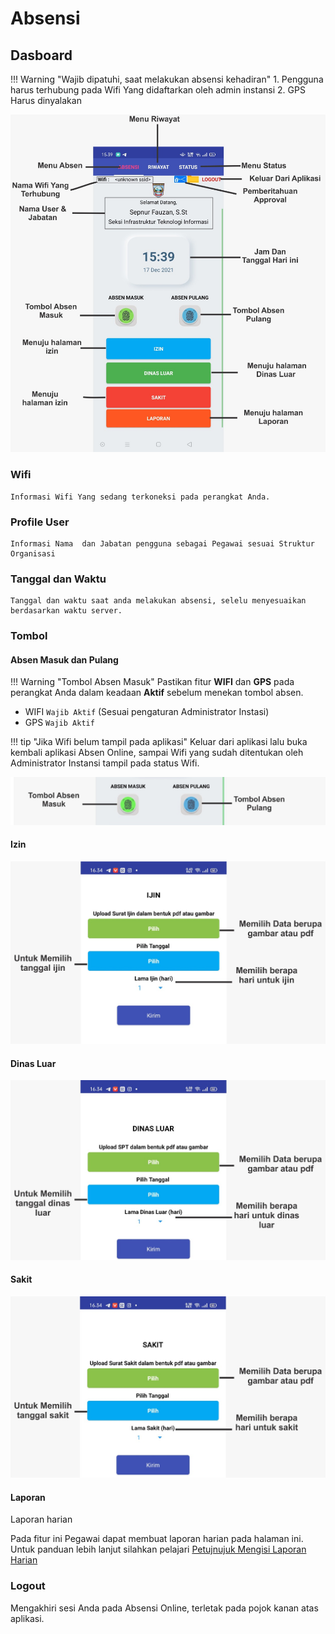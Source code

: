 # Absensi

## Dasboard
!!! Warning "Wajib dipatuhi, saat melakukan absensi kehadiran"
    1. Pengguna harus terhubung pada Wifi Yang didaftarkan oleh admin instansi
    2. GPS Harus dinyalakan      

![absensi](../assets/images/dasboard-user.png)

### Wifi
    Informasi Wifi Yang sedang terkoneksi pada perangkat Anda.

### Profile User
    Informasi Nama  dan Jabatan pengguna sebagai Pegawai sesuai Struktur Organisasi

### Tanggal dan Waktu
    Tanggal dan waktu saat anda melakukan absensi, selelu menyesuaikan berdasarkan waktu server.

### Tombol
#### Absen Masuk dan Pulang
!!! Warning "Tombol Absen Masuk"
    Pastikan fitur **WIFI** dan **GPS** pada perangkat Anda dalam keadaan **Aktif** sebelum menekan tombol absen.

  - WIFI <code>Wajib Aktif</code> (Sesuai pengaturan Administrator Instasi)
  - GPS <code>Wajib Aktif</code>

!!! tip "Jika Wifi belum tampil pada aplikasi"
      Keluar dari aplikasi lalu buka kembali aplikasi Absen Online, sampai Wifi yang sudah ditentukan oleh Administrator Instansi tampil pada status Wifi.

![absensi](../assets/images/apk-btn-absen.png)

#### Izin

![absensi](../assets/images/apk-btn-izin-form.png)

#### Dinas Luar
![absensi](../assets/images/apk-btn-dl-form.png)

#### Sakit
![absensi](../assets/images/apk-btn-sakit-form.png)

#### Laporan
Laporan harian

Pada fitur ini Pegawai dapat membuat laporan harian pada halaman ini.
Untuk panduan lebih lanjut silahkan pelajari [Petujnujuk Mengisi Laporan Harian](/Pengguna/laporan-harian)
### Logout
Mengakhiri sesi Anda pada Absensi Online, terletak pada pojok kanan atas aplikasi. 